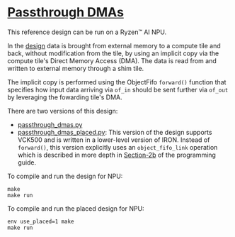 <!---//===- README.md --------------------------*- Markdown -*-===//
//
// This file is licensed under the Apache License v2.0 with LLVM Exceptions.
// See https://llvm.org/LICENSE.txt for license information.
// SPDX-License-Identifier: Apache-2.0 WITH LLVM-exception
//
// Copyright (C) 2024, Advanced Micro Devices, Inc.
// 
//===----------------------------------------------------------------------===//-->

# <ins>Passthrough DMAs</ins>

This reference design can be run on a Ryzen™ AI NPU.

In the [design](./passthrough_dmas.py) data is brought from external memory to a compute tile and back, without modification from the tile, by using an implicit copy via the compute tile's Direct Memory Access (DMA). The data is read from and written to external memory through a shim tile.

The implicit copy is performed using the ObjectFifo `forward()` function that specifies how input data arriving via `of_in` should be sent further via `of_out` by leveraging the fowarding tile's DMA. 

There are two versions of this design:
* [passthrough_dmas.py](./passthrough_dmas.py)
* [passthrough_dmas_placed.py](./passthrough_dmas_placed.py): This version of the design supports VCK500 and is written in a lower-level version of IRON. Instead of `forward()`, this version explicitly uses an `object_fifo_link` operation which is described in more depth in [Section-2b](../../../programming_guide/section-2/section-2b/03_Link_Distribute_Join/README.md#object-fifo-link) of the programming guide.


To compile and run the design for NPU:
```shell
make
make run
```

To compile and run the placed design for NPU:
```shell
env use_placed=1 make
make run
```